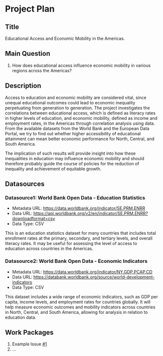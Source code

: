 # Project Plan

## Title
<!-- Give your project a short title. -->
Educational Access and Economic Mobility in the Americas.

## Main Question

<!-- Think about one main question you want to answer based on the data. -->
1. How does educational access influence economic mobility in various regions across the Americas?

## Description

<!-- Describe your data science project in max. 200 words. Consider writing about why and how you attempt it. -->
Access to education and economic mobility are considered vital, since unequal educational outcomes could lead to economic inequality perpetuating from generation to generation. The project investigates the correlations between educational access, which is defined as literacy rates in higher levels of education, and economic mobility, defined as income and employment rates, in the Americas through correlation analysis using data. From the available datasets from the World Bank and the European Data Portal, we try to find out whether higher accessibility of educational attainment can mean better economic performance for North, Central, and South America.

The implication of such results will provide insight into how these inequalities in education may influence economic mobility and should therefore probably guide the course of policies for the reduction of inequality and achievement of equitable growth.

## Datasources

<!-- Describe each datasources you plan to use in a section. Use the prefic "DatasourceX" where X is the id of the datasource. -->

### Datasource1: World Bank Open Data - Education Statistics
* Metadata URL: https://data.worldbank.org/indicator/SE.PRM.ENRR
* Data URL: https://api.worldbank.org/v2/en/indicator/SE.PRM.ENRR?downloadformat=csv
* Data Type: CSV

This is an education statistics dataset for many countries that includes total enrollment rates at the primary, secondary, and tertiary levels, and overall literacy rates. It may be useful for assessing the level of access to education across countries in the Americas.

### Datasource2: World Bank Open Data - Economic Indicators
* Metadata URL: https://data.worldbank.org/indicator/NY.GDP.PCAP.CD
* Data URL: https://databank.worldbank.org/source/world-development-indicators
* Data Type: CSV

This dataset includes a wide range of economic indicators, such as GDP per capita, income levels, and employment rates for countries globally. It will help measure economic outcomes and mobility indicators across countries in North, Central, and South America, allowing for analysis in relation to education data.

## Work Packages

<!-- List of work packages ordered sequentially, each pointing to an issue with more details. -->

1. Example Issue [#1][i1]
2. ...

[i1]: https://github.com/jvalue/made-template/issues/1